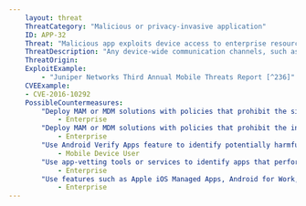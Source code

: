 ```yaml
---
    layout: threat
    ThreatCategory: "Malicious or privacy-invasive application"
    ID: APP-32
    Threat: "Malicious app exploits device access to enterprise resources."
    ThreatDescription: "Any device-wide communication channels, such as an encrypted enterprise Wi-Fi connection, may be accessible to all apps running on the device. This may allow an attacker to bypass some network defense mechanisms, such as network access control or firewalls, thereby facilitating attacks against enterprise resources from within the enterprise network."
    ThreatOrigin:
    ExploitExample:
        - "Juniper Networks Third Annual Mobile Threats Report [^236]"
    CVEExample:
    - CVE-2016-10292
    PossibleCountermeasures:
        "Deploy MAM or MDM solutions with policies that prohibit the side-loading of apps, which may bypass security checks on the app.":
            - Enterprise
        "Deploy MAM or MDM solutions with policies that prohibit the installation of apps from 3rd party (unofficial) app stores.":
            - Enterprise
        "Use Android Verify Apps feature to identify potentially harmful.":
            - Mobile Device User
        "Use app-vetting tools or services to identify apps that perform host discovery or attempt to access hosts with internal (e.g. inside a private LAN) domains or IP addresses.":
            - Enterprise
        "Use features such as Apple iOS Managed Apps, Android for Work, or Samsung KNOX Workspace that provide some level of separation between personal apps and enterprise apps to mitigate the impact of malicious behaviors, including use of per-app/per-user VPN features, so that only enterprise-approved apps can traverse the VPN and access enterprise resources.":
            - Enterprise
---
```


